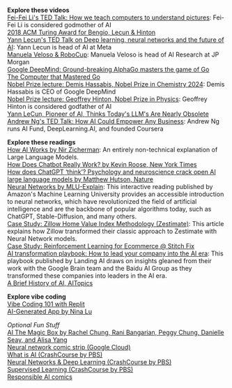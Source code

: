 **Explore these videos**  
[Fei-Fei Li's TED Talk: How we teach computers to understand pictures](https://youtu.be/40riCqvRoMs): Fei-Fei Li is considered godmother of AI  
[2018 ACM Turing Award for Bengio, Lecun & Hinton](https://www.youtube.com/watch?v=HzilDIhWhrE)  
[Yann Lecun's TED Talk on Deep learning, neural networks and the future of AI](https://www.ted.com/talks/yann_lecun_deep_learning_neural_networks_and_the_future_of_ai): Yann Lecun is head of AI at Meta  
[Manuela Veloso & RoboCup](https://www.youtube.com/watch?v=tAd1IeovyY8): Manuela Veloso is head of AI Research at JP Morgan  
[Google DeepMind: Ground-breaking AlphaGo masters the game of Go](https://www.youtube.com/watch?v=SUbqykXVx0A)  
[The Computer that Mastered Go](https://www.youtube.com/watch?v=g-dKXOlsf98)  
[Nobel Prize lecture: Demis Hassabis, Nobel Prize in Chemistry 2024](https://www.youtube.com/watch?v=YtPaZsasmNA): Demis Hassabis is CEO of Google DeepMind    
[Nobel Prize lecture: Geoffrey Hinton, Nobel Prize in Physics](https://www.youtube.com/watch?v=XDE9DjpcSdI): Geoffrey Hinton is considered godfather of AI  
[Yann LeCun, Pioneer of AI, Thinks Today's LLM's Are Nearly Obsolete](https://www.newsweek.com/ai-impact-interview-yann-lecun-artificial-intelligence-2054237)  
[Andrew Ng's TED Talk: How AI Could Empower Any Business](https://www.youtube.com/watch?v=reUZRyXxUs4): Andrew Ng runs AI Fund, DeepLearning.AI, and founded Coursera    

**Explore these readings**  
[How AI Works by Nir Zicherman](https://every.to/p/how-ai-works?fbclid=IwAR2KWfiKq627x9SxpTpZojaxHSjaA0zcEELySUyEGhD7jbWzcS3vFNyJ4OI): An entirely non-technical explanation of Large Language Models.  
[How Does Chatbot Really Work? by Kevin Roose, New York Times](https://www.nytimes.com/2023/03/28/technology/ai-chatbots-chatgpt-bing-bard-llm.html)  
[How does ChatGPT ‘think’? Psychology and neuroscience crack open AI large language models by Matthew Hutson, Nature](https://www.nature.com/articles/d41586-024-01314-y#:~:text=ChatGPT%20'think'%3F-,Psychology%20and%20neuroscience%20crack%20open%20AI%20large%20language%20models,are%20doing%2C%20how%20and%20why.&text=Matthew%20Hutson%20is%20a%20science%20writer%20based%20in%20New%20York%20City.)  
[Neural Networks by MLU-Explain](https://mlu-explain.github.io/neural-networks/): This interactive reading published by Amazon's Machine Learning University provides an accessible introduction to neural networks, which have revolutionized the field of artificial intelligence and are the backbone of popular algorithms today, such as ChatGPT, Stable-Diffusion, and many others.  
[Case Study: Zillow Home Value Index Methodology (Zestimate)](https://www.zillow.com/research/methodology-neural-zhvi-32128/): This article explains how Zillow transformed their classic approach to Zestimate with Neural Network models.  
[Case Study: Reinforcement Learning for Ecommerce @ Stitch Fix](https://multithreaded.stitchfix.com/blog/2020/08/05/bandits/)  
[AI transformation playbook: How to lead your company into the AI era](https://landing.ai/case-studies/ai-transformation-playbook/): This playbook published by Landing AI draws on insights gleaned from their work with the Google Brain team and the Baidu AI Group as they transformed these companies into leaders in the AI era.  
[A Brief History of AI, AITopics](https://aitopics.org/misc/brief-history)  

**Explore vibe coding**  
[Vibe Coding 101 with Replit](https://www.deeplearning.ai/short-courses/vibe-coding-101-with-replit/)  
[AI-Generated App by Nina Lu](https://www.linkedin.com/feed/update/urn:li:activity:7298406603085545474/)  

*Optional Fun Stuff*  
[AI The Magic Box by Rachel Chung, Rani Bangarian, Peggy Chung, Danielle Seay, and Alisa Yang](https://a.co/d/6AWESTh)  
[Neural network comic strip (Google Cloud)](https://cloud.google.com/products/ai/ml-comic-2?fbclid=IwAR3Dj-zu0dHb45b_fzFp6MQsvnUMLs67Tguo4ojdgKQQYrVYqC73ZoZmGPE)  
[What is AI (CrashCourse by PBS)](https://www.youtube.com/watch?v=a0_lo_GDcFw&list=PL8dPuuaLjXtO65LeD2p4_Sb5XQ51par_b&index=2&t=1s)  
[Neural Networks & Deep Learning (CrashCourse by PBS)](https://www.youtube.com/watch?v=oV3ZY6tJiA0&list=PL8dPuuaLjXtO65LeD2p4_Sb5XQ51par_b&index=4)  
[Supervised Learning (CrashCourse by PBS)](https://www.youtube.com/watch?v=4qVRBYAdLAo&list=PL8dPuuaLjXtO65LeD2p4_Sb5XQ51par_b&index=3)  
[Responsible AI comics](https://airesponsibly.net/education/#comics)  
